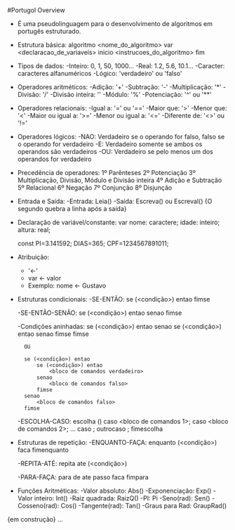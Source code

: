 #Portugol Overview

- É uma pseudolinguagem para o desenvolvimento de algoritmos em portugês estruturado.

- Estrutura básica:
    algoritmo <nome_do_algoritmo>
    var
        <declaracao_de_variaveis>
    inicio
        <instrucoes_do_algoritmo>
    fim

- Tipos de dados:
    -Inteiro: 0, 1, 50, 1000...
    -Real: 1.2, 5.6, 10.1...
    -Caracter: caracteres alfanuméricos
    -Lógico: 'verdadeiro' ou 'falso'

- Operadores aritméticos:
    -Adição: '+'
    -Subtração: '-'
    -Multiplicação: '*'
    -Divisão: '/'
    -Divisão inteira: '\'
    -Módulo: '%'
    -Potenciação: '^' ou '**'

- Operadores relacionais:
    -Igual a: '=' ou '=='
    -Maior que: '>'
    -Menor que: '<'
    -Maior ou igual a: '>='
    -Menor ou igual a: '<='
    -Diferente de: '<>' ou '!='

- Operadores lógicos:
    -NAO: Verdadeiro se o operando for falso, falso se o operando for verdadeiro
    -E: Verdadeiro somente se ambos os operandos são verdadeiros
    -OU: Verdadeiro se pelo menos um dos operandos for verdadeiro

* Precedência de operadores:
        1º Parênteses
        2º Potenciação
        3º Multiplicação, Divisão, Módulo e Divisão inteira
        4º Adição e Subtração
        5º Relacional
        6º Negação
        7º Conjunção
        8º Disjunção

- Entrada e Saída:
    -Entrada: Leia()
    -Saída: Escreva() ou Escreval() {O segundo quebra a linha após a saída}

- Declaração de variável/constante:
    var
        nome: caractere;
        idade: inteiro;
        altura: real;

    const
        PI=3.141592;
        DIAS=365;
        CPF=1234567891011;

- Atribuição:
    - '<-'
    - var <- valor
    - Exemplo: nome <- Gustavo

- Estruturas condicionais:
    -SE-ENTÃO:
        se (<condição>) entao
            <bloco de comandos>
        fimse
    
    -SE-ENTÃO-SENÃO:
        se (<condição>) entao
            <bloco de comandos verdadeiro>
        senao
            <bloco de comandos falso>
        fimse

    -Condições aninhadas:
        se (<condição>) entao
            <bloco de comandos verdadeiro>
        senao
            se (<condição>) entao
                <bloco de comandos verdadeiro>
            senao
                <bloco de comandos falso>
            fimse
        fimse

        OU

        se (<condição>) entao
            se (<condição>) entao
                <bloco de comandos verdadeiro>
            senao
                <bloco de comandos falso>
            fimse
        senao
            <bloco de comandos falso>
        fimse

    -ESCOLHA-CASO:
        escolha (<variavel>)
            caso <valor1>
                <bloco de comandos 1>;
            caso <valor2>
                <bloco de comandos 2>;
            ...
            caso <valorN>
                <bloco de comandos N>;
            outrocaso
                <bloco de comandos para nenhum caso verdadeiro>;
        fimescolha

- Estruturas de repetição:
    -ENQUANTO-FAÇA:
        enquanto (<condição>) faca
            <bloco de comandos>
        fimenquanto
    
    -REPITA-ATÉ:
        repita
            <bloco de comandos>
        ate (<condição>)

    -PARA-FAÇA:
        para <variavel> de <valor inicial> ate <valor final> passo <incremento> faca
            <bloco de comandos>
        fimpara

- Funções Aritméticas:
    -Valor absoluto: Abs()
    -Exponenciação: Exp()
    -Valor inteiro: Int()
    -Raiz quadrada: RaizQ()
    -PI: Pi
    -Seno(rad): Sen()
    -Cosseno(rad): Cos()
    -Tangente(rad): Tan()
    -Graus para Rad: GraupRad()
    



{em construção}
...

